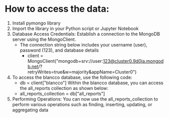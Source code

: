 # How to access the data: 
1. Install pymongo library
2. Import the library in your Python script or Jupyter Notebook
3. Database Access Credentials: Establish a connection to the MongoDB server using the MongoClient.
   - The connection string below includes your username (user), password (123), and database details
       - client = MongoClient("mongodb+srv://user:123@cluster0.9d0ja.mongodb.net/?          
         retryWrites=true&w=majority&appName=Cluster0")
4. To access the blancco database, use the following code:
    - db = client["blancco"]
   Within the blancco database, you can access the all_reports collection as shown below:
    - all_reports_collection = db["all_reports"]
5. Performing Operations: You can now use the all_reports_collection to perform various operations such as finding, inserting, updating, or aggregating data

